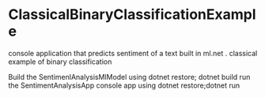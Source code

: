 # ClassicalBinaryClassificationExample
console application that predicts sentiment of a text built in ml.net . classical example of binary classification 

Build the SentimenlAnalysisMlModel using dotnet restore; dotnet build
run the SentimentAnalysisApp console app using dotnet restore;dotnet run

